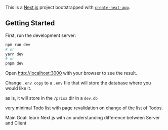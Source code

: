 This is a [Next.js](https://nextjs.org/) project bootstrapped with [`create-next-app`](https://github.com/vercel/next.js/tree/canary/packages/create-next-app).

## Getting Started

First, run the development server:

```bash
npm run dev
# or
yarn dev
# or
pnpm dev
```

Open [http://localhost:3000](http://localhost:3000) with your browser to see the result.

Change `.env copy` to a `.env` file that will store the database where you would like it. 

as is, it will store in the `/prisa` dir in a `dev.db`

very minimal Todo list with page revalidation on change of the list of Todos. 

Main Goal: learn Next.js with an understanding difference between Server and Client

